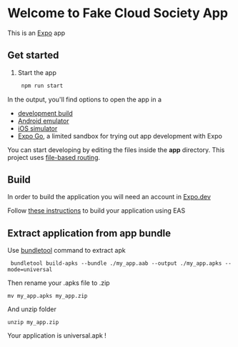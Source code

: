 # Welcome to Fake Cloud Society App

This is an [Expo](https://expo.dev) app

## Get started

1. Start the app

   ```bash
    npm run start
   ```

In the output, you'll find options to open the app in a

- [development build](https://docs.expo.dev/develop/development-builds/introduction/)
- [Android emulator](https://docs.expo.dev/workflow/android-studio-emulator/)
- [iOS simulator](https://docs.expo.dev/workflow/ios-simulator/)
- [Expo Go](https://expo.dev/go), a limited sandbox for trying out app development with Expo

You can start developing by editing the files inside the **app** directory. This project uses [file-based routing](https://docs.expo.dev/router/introduction).

## Build

In order to build the application you will need an account in [Expo.dev](https://expo.dev/)

Follow [these instructions](https://docs.expo.dev/build/setup/) to build your application using EAS

## Extract application from app bundle

Use [bundletool](https://developer.android.com/tools/bundletool?hl=fr) command to extract apk
```
 bundletool build-apks --bundle ./my_app.aab --output ./my_app.apks --mode=universal
```
Then rename your .apks file to .zip
```
mv my_app.apks my_app.zip
```
And unzip folder
```
unzip my_app.zip
```
Your application is universal.apk !

